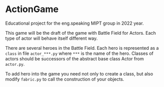 # ActionGame
Educational project for the eng.speaking MIPT group in 2022 year.

This game will be the draft of the game with Battle Field for Actors.
Each type of actor will behave itself different way.

There are several heroes in the Battle Field.
Each hero is represented as a `class` in file `actor_***.py` where `***` is the name of the hero.
Classes of actors should be successors of the abstract base class Actor from `actor.py`.

To add hero into the game you need not only to create a class, but also modify `fabric.py` to call the construction of your objects.
